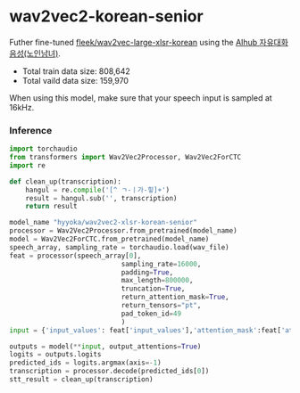 # wav2vec2-korean-senior

Futher fine-tuned [fleek/wav2vec-large-xlsr-korean](https://huggingface.co/fleek/wav2vec-large-xlsr-korean) using the [AIhub 자유대화 음성(노인남녀)](https://aihub.or.kr/aidata/30704).

- Total train data size: 808,642
- Total vaild data size: 159,970

When using this model, make sure that your speech input is sampled at 16kHz.

### Inference

```py
import torchaudio
from transformers import Wav2Vec2Processor, Wav2Vec2ForCTC
import re

def clean_up(transcription):
    hangul = re.compile('[^ ㄱ-ㅣ가-힣]+')
    result = hangul.sub('', transcription)
    return result

model_name "hyyoka/wav2vec2-xlsr-korean-senior"
processor = Wav2Vec2Processor.from_pretrained(model_name)
model = Wav2Vec2ForCTC.from_pretrained(model_name)
speech_array, sampling_rate = torchaudio.load(wav_file)
feat = processor(speech_array[0], 
                            sampling_rate=16000, 
                            padding=True,
                            max_length=800000, 
                            truncation=True,
                            return_attention_mask=True,
                            return_tensors="pt",
                            pad_token_id=49
                            )
input = {'input_values': feat['input_values'],'attention_mask':feat['attention_mask']}

outputs = model(**input, output_attentions=True)
logits = outputs.logits
predicted_ids = logits.argmax(axis=-1)
transcription = processor.decode(predicted_ids[0])
stt_result = clean_up(transcription)


```
